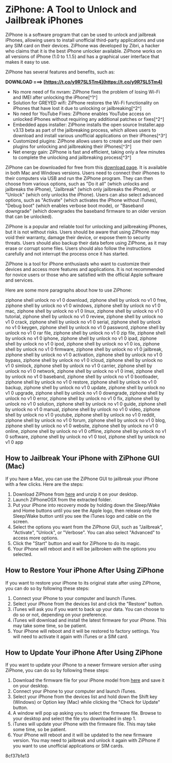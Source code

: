 
 
# ZiPhone: A Tool to Unlock and Jailbreak iPhones
 
ZiPhone is a software program that can be used to unlock and jailbreak iPhones, allowing users to install unofficial third-party applications and use any SIM card on their devices. ZiPhone was developed by Zibri, a hacker who claims that it is the best iPhone unlocker available. ZiPhone works on all versions of iPhone (1.0 to 1.1.5) and has a graphical user interface that makes it easy to use.
 
ZiPhone has several features and benefits, such as:
 
**DOWNLOAD ===> [https://t.co/y9R7SL5Tm4](https://t.co/y9R7SL5Tm4)**


 
- No more need of fix nvram: ZiPhone fixes the problem of losing Wi-Fi and IMEI after unlocking the iPhone[^1^]
- Solution for GREYED wifi: ZiPhone restores the Wi-Fi functionality on iPhones that have lost it due to unlocking or jailbreaking[^2^]
- No need for YouTube Fixes: ZiPhone enables YouTube access on unlocked iPhones without requiring any additional patches or fixes[^2^]
- Embedded apps installer: ZiPhone installs the open source Installer.app v3.13 beta as part of the jailbreaking process, which allows users to download and install various unofficial applications on their iPhones[^3^]
- Customized plugins: ZiPhone allows users to create and use their own plugins for unlocking and jailbreaking their iPhones[^3^]
- Net energy gain: ZiPhone is fast and efficient, taking only a few minutes to complete the unlocking and jailbreaking process[^3^]

ZiPhone can be downloaded for free from this [download page](https://github.com/Zibri/ZiPhone). It is available in both Mac and Windows versions. Users need to connect their iPhones to their computers via USB and run the ZiPhone program. They can then choose from various options, such as "Do it all" (which unlocks and jailbreaks the iPhone), "Jailbreak" (which only jailbreaks the iPhone), or "Unlock" (which only unlocks the iPhone). Users can also select advanced options, such as "Activate" (which activates the iPhone without iTunes), "Debug boot" (which enables verbose boot mode), or "Baseband downgrade" (which downgrades the baseband firmware to an older version that can be unlocked).
 
ZiPhone is a popular and reliable tool for unlocking and jailbreaking iPhones, but it is not without risks. Users should be aware that using ZiPhone may void their warranty, damage their device, or expose them to security threats. Users should also backup their data before using ZiPhone, as it may erase or corrupt some files. Users should also follow the instructions carefully and not interrupt the process once it has started.
 
ZiPhone is a tool for iPhone enthusiasts who want to customize their devices and access more features and applications. It is not recommended for novice users or those who are satisfied with the official Apple software and services.

Here are some more paragraphs about how to use ZiPhone:
 
ziphone shell unlock no v1 0 download,  ziphone shell by unlock no v1 0 free,  ziphone shell by unlock no v1 0 windows,  ziphone shell by unlock no v1 0 mac,  ziphone shell by unlock no v1 0 linux,  ziphone shell by unlock no v1 0 tutorial,  ziphone shell by unlock no v1 0 review,  ziphone shell by unlock no v1 0 crack,  ziphone shell by unlock no v1 0 serial,  ziphone shell by unlock no v1 0 keygen,  ziphone shell by unlock no v1 0 password,  ziphone shell by unlock no v1 0 rar file,  ziphone shell by unlock no v1 0 zip file,  ziphone shell by unlock no v1 0 iphone,  ziphone shell by unlock no v1 0 ipad,  ziphone shell by unlock no v1 0 ipod,  ziphone shell by unlock no v1 0 ios,  ziphone shell by unlock no v1 0 firmware,  ziphone shell by unlock no v1 0 jailbreak,  ziphone shell by unlock no v1 0 activation,  ziphone shell by unlock no v1 0 bypass,  ziphone shell by unlock no v1 0 icloud,  ziphone shell by unlock no v1 0 simlock,  ziphone shell by unlock no v1 0 carrier,  ziphone shell by unlock no v1 0 network,  ziphone shell by unlock no v1 0 imei,  ziphone shell by unlock no v1 0 baseband,  ziphone shell by unlock no v1 0 bootloader,  ziphone shell by unlock no v1 0 restore,  ziphone shell by unlock no v1 0 backup,  ziphone shell by unlock no v1 0 update,  ziphone shell by unlock no v1 0 upgrade,  ziphone shell by unlock no v1 0 downgrade,  ziphone shell by unlock no v1 0 error,  ziphone shell by unlock no v1 0 fix,  ziphone shell by unlock no v1 0 solution,  ziphone shell by unlock no v1 0 guide,  ziphone shell by unlock no v1 0 manual,  ziphone shell by unlock no v1 0 video,  ziphone shell by unlock no v1 0 youtube,  ziphone shell by unlock no v1 0 reddit,  ziphone shell by unlock no v1 0 forum,  ziphone shell by unlock no v1 0 blog,  ziphone shell by unlock no v1 0 website,  ziphone shell by unlock no v1 0 online,  ziphone shell by unlock no v1 0 offline,  ziphone shell by unlock no v1 0 software,  ziphone shell by unlock no v1 0 tool,  ziphone shell by unlock no v1 0 app
 
## How to Jailbreak Your iPhone with ZiPhone GUI (Mac)
 
If you have a Mac, you can use the ZiPhone GUI to jailbreak your iPhone with a few clicks. Here are the steps:

1. Download ZiPhone from [here](https://www.iclarified.com/entry/index.php?enid=657) and unzip it on your desktop.
2. Launch ZiPhoneOSX from the extracted folder.
3. Put your iPhone into recovery mode by holding down the Sleep/Wake and Home buttons until you see the Apple logo, then release only the Sleep/Wake button until you see the iTunes logo and cable on the screen.
4. Select the options you want from the ZiPhone GUI, such as "Jailbreak", "Activate", "Unlock", or "Verbose". You can also select "Advanced" to access more options.
5. Click the "Start" button and wait for ZiPhone to do its magic.
6. Your iPhone will reboot and it will be jailbroken with the options you selected.

## How to Restore Your iPhone After Using ZiPhone
 
If you want to restore your iPhone to its original state after using ZiPhone, you can do so by following these steps:

1. Connect your iPhone to your computer and launch iTunes.
2. Select your iPhone from the devices list and click the "Restore" button.
3. iTunes will ask you if you want to back up your data. You can choose to do so or not, depending on your preference.
4. iTunes will download and install the latest firmware for your iPhone. This may take some time, so be patient.
5. Your iPhone will reboot and it will be restored to factory settings. You will need to activate it again with iTunes or a SIM card.

## How to Update Your iPhone After Using ZiPhone
 
If you want to update your iPhone to a newer firmware version after using ZiPhone, you can do so by following these steps:

1. Download the firmware file for your iPhone model from [here](https://www.iclarified.com/750/where-to-download-iphone-firmware-files-from) and save it on your desktop.
2. Connect your iPhone to your computer and launch iTunes.
3. Select your iPhone from the devices list and hold down the Shift key (Windows) or Option key (Mac) while clicking the "Check for Update" button.
4. A window will pop up asking you to select the firmware file. Browse to your desktop and select the file you downloaded in step 1.
5. iTunes will update your iPhone with the firmware file. This may take some time, so be patient.
6. Your iPhone will reboot and it will be updated to the new firmware version. You may need to jailbreak and unlock it again with ZiPhone if you want to use unofficial applications or SIM cards.

 8cf37b1e13
 
